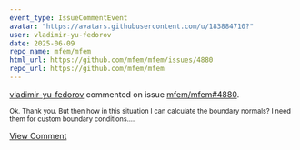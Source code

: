 ```yaml
---
event_type: IssueCommentEvent
avatar: "https://avatars.githubusercontent.com/u/183884710?"
user: vladimir-yu-fedorov
date: 2025-06-09
repo_name: mfem/mfem
html_url: https://github.com/mfem/mfem/issues/4880
repo_url: https://github.com/mfem/mfem
---
```


<a href='https://github.com/vladimir-yu-fedorov' target='_blank'>vladimir-yu-fedorov</a> commented on issue <a href='https://github.com/mfem/mfem/issues/4880' target='_blank'>mfem/mfem#4880</a>.

<small>Ok. Thank you. But then how in this situation I can calculate the boundary normals? I need them for custom boundary conditions....</small>

<a href='https://github.com/mfem/mfem/issues/4880' target='_blank'>View Comment</a>